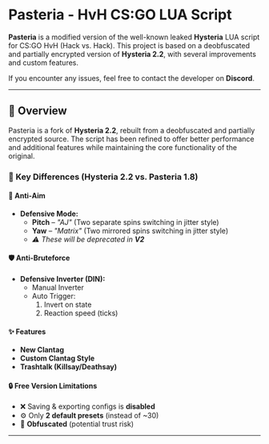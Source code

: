 # **Pasteria** - HvH CS:GO LUA Script  

**Pasteria** is a modified version of the well-known leaked **Hysteria** LUA script for CS:GO HvH (Hack vs. Hack). This project is based on a deobfuscated and partially encrypted version of **Hysteria 2.2**, with several improvements and custom features.  

If you encounter any issues, feel free to contact the developer on **Discord**.  

---  

## **📌 Overview**  
Pasteria is a fork of **Hysteria 2.2**, rebuilt from a deobfuscated and partially encrypted source. The script has been refined to offer better performance and additional features while maintaining the core functionality of the original.  

### **🔹 Key Differences (Hysteria 2.2 vs. Pasteria 1.8)**  

#### **🎯 Anti-Aim**  
- **Defensive Mode:**  
  - **Pitch** – *"AJ"* (Two separate spins switching in jitter style)  
  - **Yaw** – *"Matrix"* (Two mirrored spins switching in jitter style)  
  - *⚠️ These will be deprecated in **V2***  

#### **🛡️ Anti-Bruteforce**  
- **Defensive Inverter (DIN):**  
  - Manual Inverter  
  - Auto Trigger:  
    1) Invert on state  
    2) Reaction speed (ticks)  

#### **✨ Features**  
- **New Clantag**  
- **Custom Clantag Style**  
- **Trashtalk (Killsay/Deathsay)**  

#### **🔒 Free Version Limitations**  
- ❌ Saving & exporting configs is **disabled**  
- ⚙️ Only **2 default presets** (instead of ~30)  
- 🔐 **Obfuscated** (potential trust risk)  

---  
